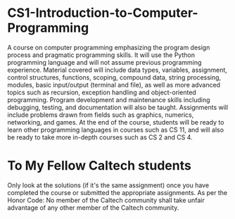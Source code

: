 # CS1-Introduction-to-Computer-Programming
A course on computer programming emphasizing the program design process and pragmatic programming skills. It will use the Python programming language and will not assume previous programming experience. Material covered will include data types, variables, assignment, control structures, functions, scoping, compound data, string processing, modules, basic input/output (terminal and file), as well as more advanced topics such as recursion, exception handling and object-oriented programming. Program development and maintenance skills including debugging, testing, and documentation will also be taught. Assignments will include problems drawn from fields such as graphics, numerics, networking, and games. At the end of the course, students will be ready to learn other programming languages in courses such as CS 11, and will also be ready to take more in-depth courses such as CS 2 and CS 4.
# To My Fellow Caltech students
Only look at the solutions (if it's the same assignment) once you have completed the course or submitted the appropriate assignments.
As per the Honor Code: No member of the Caltech community shall take unfair advantage of any other member of the Caltech community.

